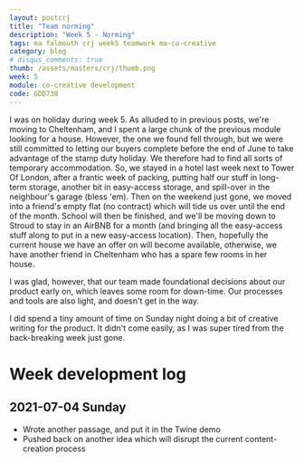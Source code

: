 ```yaml
---
layout: postcrj
title: "Team norming"
description: "Week 5 - Norming"
tags: ma falmouth crj week5 teamwork ma-co-creative
category: blog
# disqus_comments: true
thumb: /assets/masters/crj/thumb.png
week: 5
module: co-creative development
code: GDD730
---
```


I was on holiday during week 5. As alluded to in previous posts, we're moving to Cheltenham, and I spent a large chunk of the previous module looking for a house. However, the one we found fell through, but we were still committed to letting our buyers complete before the end of June to take advantage of the stamp duty holiday. We therefore had to find all sorts of temporary accommodation. So, we stayed in a hotel last week next to Tower Of London, after a frantic week of packing, putting half our stuff in long-term storage, another bit in easy-access storage, and spill-over in the neighbour's garage (bless 'em). Then on the weekend just gone, we moved into a friend's empty flat (no contract) which will tide us over until the end of the month. School will then be finished, and we'll be moving down to Stroud to stay in an AirBNB for a month (and bringing all the easy-access stuff along to put in a new easy-access location). Then, hopefully the current house we have an offer on will become available, otherwise, we have another friend in Cheltenham who has a spare few rooms in her house. 

I was glad, however, that our team made foundational decisions about our product early on, which leaves some room for down-time. Our processes and tools are also light, and doesn't get in the way.

I did spend a tiny amount of time on Sunday night doing a bit of creative writing for the product. It didn't come easily, as I was super tired from the back-breaking week just gone.


# Week development log

## 2021-07-04 Sunday

- Wrote another passage, and put it in the Twine demo
- Pushed back on another idea which will disrupt the current content-creation process


